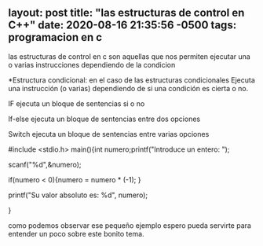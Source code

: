 layout: post
title:  "las estructuras de control en C++"
date:   2020-08-16 21:35:56 -0500
tags: programacion en c
---
las estructuras de control en c son aquellas que nos permiten ejecutar una o varias instrucciones dependiendo de la condicion

*Estructura condicional:
en el caso de las estructuras condicionales Ejecuta una instrucción (o varias) dependiendo de si una condición es cierta o no.

IF ejecuta un bloque de sentencias si o no

If-else ejecuta un bloque de sentencias entre dos opciones

Switch ejecuta un bloque de sentencias entre varias opciones

 #include <stdio.h>
 main(){int numero;printf("Introduce un entero: ");

 scanf("%d",&numero);

 if(numero < 0){numero = numero * (-1);
}

  printf("Su valor absoluto es: %d", numero);

}

como podemos observar ese pequeño ejemplo espero pueda servirte
para entender un poco sobre este bonito tema.
